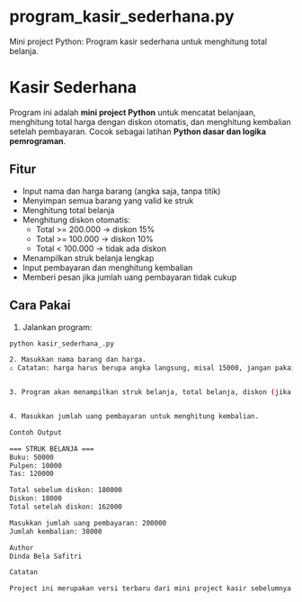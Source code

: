 # program_kasir_sederhana.py
Mini project Python: Program kasir sederhana untuk menghitung total belanja.
# Kasir Sederhana 

Program ini adalah **mini project Python** untuk mencatat belanjaan, menghitung total harga dengan diskon otomatis, dan menghitung kembalian setelah pembayaran. Cocok sebagai latihan **Python dasar dan logika pemrograman**.

## Fitur
- Input nama dan harga barang (angka saja, tanpa titik)
- Menyimpan semua barang yang valid ke struk
- Menghitung total belanja
- Menghitung diskon otomatis:
  - Total >= 200.000 → diskon 15%
  - Total >= 100.000 → diskon 10%
  - Total < 100.000 → tidak ada diskon
- Menampilkan struk belanja lengkap
- Input pembayaran dan menghitung kembalian
- Memberi pesan jika jumlah uang pembayaran tidak cukup

## Cara Pakai
1. Jalankan program:
```bash
python kasir_sederhana_.py

2. Masukkan nama barang dan harga.
⚠️ Catatan: harga harus berupa angka langsung, misal 15000, jangan pakai titik.


3. Program akan menampilkan struk belanja, total belanja, diskon (jika ada), dan total akhir.


4. Masukkan jumlah uang pembayaran untuk menghitung kembalian.

Contoh Output

=== STRUK BELANJA ===
Buku: 50000
Pulpen: 10000
Tas: 120000

Total sebelum diskon: 180000
Diskon: 18000
Total setelah diskon: 162000

Masukkan jumlah uang pembayaran: 200000
Jumlah kembalian: 38000

Author
Dinda Bela Safitri

Catatan

Project ini merupakan versi terbaru dari mini project kasir sebelumnya dengan penambahan fitur pembayaran dan kembalian. Semua susunan dan logika program dibuat sendiri sebagai latihan Python.

